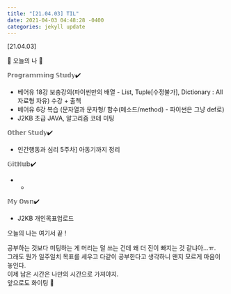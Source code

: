 ```yaml
---
title: "[21.04.03] TIL"
date: 2021-04-03 04:48:28 -0400
categories: jekyll update
---
```


[21.04.03]

🙌 오늘의 나 🙌

ℙ𝕣𝕠𝕘𝕣𝕒𝕞𝕞𝕚𝕟𝕘 𝕊𝕥𝕦𝕕𝕪✔️
- 베어유 18강 보충강의(파이썬만의 배열 - List, Tuple[수정불가], Dictionary : All 자료형 자유) 수강 + 출첵
- 베어유 6강 복습 (문자열과 문자형/ 함수(메소드/method) - 파이썬은 그냥 def로)
- J2KB 초급 JAVA, 알고리즘 코테 미팅

𝕆𝕥𝕙𝕖𝕣 𝕊𝕥𝕦𝕕𝕪✔️
- 인간행동과 심리 5주차] 아동기까지 정리

𝔾𝕚𝕥ℍ𝕦𝕓✔️
- -

𝕄𝕪 𝕆𝕨𝕟✔️
- J2KB 개인목표업로드

오늘의 나는 여기서 끝 !

공부하는 것보다 미팅하는 게 머리는 덜 쓰는 건데 왜 더 진이 빠지는 것 같냐아…ㅠ.   
그래도 뭔가 일주일치 목표를 세우고 다같이 공부한다고 생각하니 왠지 모르게 마음이 놓인다.   
이제 남은 시간은 나만의 시간으로 가져야지.    
앞으로도 화이팅 🌸 
